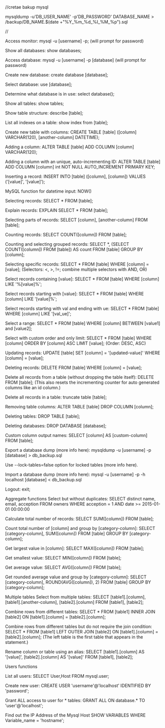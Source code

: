 

//cretae bakup mysql

mysqldump -u'DB_USER_NAME' -p'DB_PASSWORD' DATABASE_NAME > /backup/DB_NAME.$(date +"%Y_%m_%d_%I_%M_%p").sql

//

Access monitor: mysql -u [username] -p; (will prompt for password)

Show all databases: show databases;

Access database: mysql -u [username] -p [database] (will prompt for password)

Create new database: create database [database];

Select database: use [database];

Determine what database is in use: select database();

Show all tables: show tables;

Show table structure: describe [table];

List all indexes on a table: show index from [table];

Create new table with columns: CREATE TABLE [table] ([column] VARCHAR(120), [another-column] DATETIME);

Adding a column: ALTER TABLE [table] ADD COLUMN [column] VARCHAR(120);

Adding a column with an unique, auto-incrementing ID: ALTER TABLE [table] ADD COLUMN [column] int NOT NULL AUTO_INCREMENT PRIMARY KEY;

Inserting a record: INSERT INTO [table] ([column], [column]) VALUES ('[value]', '[value]');

MySQL function for datetime input: NOW()

Selecting records: SELECT * FROM [table];

Explain records: EXPLAIN SELECT * FROM [table];

Selecting parts of records: SELECT [column], [another-column] FROM [table];

Counting records: SELECT COUNT([column]) FROM [table];

Counting and selecting grouped records: SELECT *, (SELECT COUNT([column]) FROM [table]) AS count FROM [table] GROUP BY [column];

Selecting specific records: SELECT * FROM [table] WHERE [column] = [value]; (Selectors: <, >, !=; combine multiple selectors with AND, OR)

Select records containing [value]: SELECT * FROM [table] WHERE [column] LIKE '%[value]%';

Select records starting with [value]: SELECT * FROM [table] WHERE [column] LIKE '[value]%';

Select records starting with val and ending with ue: SELECT * FROM [table] WHERE [column] LIKE '[val_ue]';

Select a range: SELECT * FROM [table] WHERE [column] BETWEEN [value1] and [value2];

Select with custom order and only limit: SELECT * FROM [table] WHERE [column] ORDER BY [column] ASC LIMIT [value]; (Order: DESC, ASC)

Updating records: UPDATE [table] SET [column] = '[updated-value]' WHERE [column] = [value];

Deleting records: DELETE FROM [table] WHERE [column] = [value];

Delete all records from a table (without dropping the table itself): DELETE FROM [table]; (This also resets the incrementing counter for auto generated columns like an id column.)

Delete all records in a table: truncate table [table];

Removing table columns: ALTER TABLE [table] DROP COLUMN [column];

Deleting tables: DROP TABLE [table];

Deleting databases: DROP DATABASE [database];

Custom column output names: SELECT [column] AS [custom-column] FROM [table];

Export a database dump (more info here): mysqldump -u [username] -p [database] > db_backup.sql

Use --lock-tables=false option for locked tables (more info here).

Import a database dump (more info here): mysql -u [username] -p -h localhost [database] < db_backup.sql

Logout: exit;

Aggregate functions
Select but without duplicates: SELECT distinct name, email, acception FROM owners WHERE acception = 1 AND date >= 2015-01-01 00:00:00

Calculate total number of records: SELECT SUM([column]) FROM [table];

Count total number of [column] and group by [category-column]: SELECT [category-column], SUM([column]) FROM [table] GROUP BY [category-column];

Get largest value in [column]: SELECT MAX([column]) FROM [table];

Get smallest value: SELECT MIN([column]) FROM [table];

Get average value: SELECT AVG([column]) FROM [table];

Get rounded average value and group by [category-column]: SELECT [category-column], ROUND(AVG([column]), 2) FROM [table] GROUP BY [category-column];

Multiple tables
Select from multiple tables: SELECT [table1].[column], [table1].[another-column], [table2].[column] FROM [table1], [table2];

Combine rows from different tables: SELECT * FROM [table1] INNER JOIN [table2] ON [table1].[column] = [table2].[column];

Combine rows from different tables but do not require the join condition: SELECT * FROM [table1] LEFT OUTER JOIN [table2] ON [table1].[column] = [table2].[column]; (The left table is the first table that appears in the statement.)

Rename column or table using an alias: SELECT [table1].[column] AS '[value]', [table2].[column] AS '[value]' FROM [table1], [table2];

Users functions

List all users: SELECT User,Host FROM mysql.user;

Create new user: CREATE USER 'username'@'localhost' IDENTIFIED BY 'password';

Grant ALL access to user for * tables: GRANT ALL ON database.* TO 'user'@'localhost';

Find out the IP Address of the Mysql Host
SHOW VARIABLES WHERE Variable_name = 'hostname';
